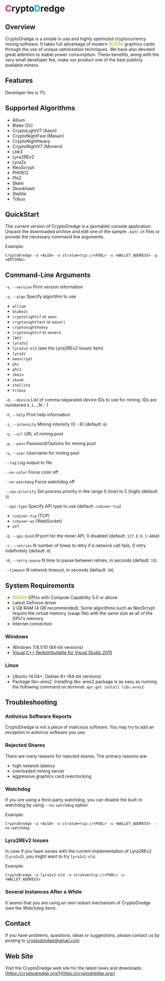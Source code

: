 # <span style="color:#E91E63">C</span>rypto<span style="color:#03A9F4">D</span>redge

## Overview

CryptoDredge is a simple in use and highly optimized cryptocurrency mining software. It takes full advantage of modern <span style="color:#76b900">NVIDIA</span> graphics cards through the use of unique optimization techniques. We have also devoted great attention to stable power consumption. These benefits, along with the very small developer fee, make our product one of the best publicly available miners.

## Features

Developer fee is 1%

## Supported Algorithms

- Allium
- Blake (2s)
- CryptoLightV7    (Aeon)
- CryptoNightFast  (Masari)
- CryptoNightHeavy
- CryptoNightV7    (Monero)
- Lbk3
- Lyra2REv2
- Lyra2z
- NeoScrypt
- PHI1612
- Phi2
- Skein
- Skunkhash
- Stellite
- Tribus

## QuickStart

The current version of CryptoDredge is a (portable) console application. Unpack the downloaded archive and edit one of the sample `.bat`/`.sh` files or provide the necessary command line arguments.

Example:

```
CryptoDredge -a <ALGO> -o stratum+tcp://<POOL> -u <WALLET_ADDRESS> -p <OPTIONS>
```

## Command-Line Arguments

`-v`, `--version` Print version information

`-a`, `--algo` Specify algorithm to use
- `allium`
- `blake2s`
- `cryptolightv7` or `aeon`
- `cryptonightfast` or `masari`
- `cryptonightheavy`
- `cryptonightv7` or `monero`
- `lbk3`
- `lyra2v2`
- `lyra2v2-old` (see the _Lyra2REv2 Issues_ item)
- `lyra2z`
- `neoscrypt`
- `phi`
- `phi2`
- `skein`
- `skunk`
- `stellite`
- `tribus`

`-d`, `--device` List of comma-separated device IDs to use for mining. IDs are numbered `0,1`...,N - 1

`-h`, `--help` Print help information

`-i`, `--intensity` Mining intensity (0 - 6) (default: `6`)

`-o`, `--url` URL of mining pool

`-p`, `--pass` Password/Options for mining pool

`-u`, `--user` Username for mining pool

`--log` Log output to file

`--no-color` Force color off

`--no-watchdog` Force watchdog off

`--cpu-priority` Set process priority in the range 0 (low) to 5 (high) (default: `3`)

`--api-type` Specify API type to use (default: `ccminer-tcp`)
- `ccminer-tcp` (TCP)
- `ccminer-ws` (WebSocket)
- `off`

`-b`, `--api-bind` IP:port for the miner API, 0 disabled (default: `127.0.0.1:4068`)

`-r`, `--retries` N number of times to retry if a network call fails, 0 retry indefinitely (default: `0`)

`-R`, `--retry-pause` N time to pause between retries, in seconds (default: `15`)

`--timeout` N network timeout, in seconds (default: `30`)

## System Requirements

- <span style="color:#76b900">NVIDIA</span> GPUs with Compute Capability 5.0 or above
- Latest GeForce driver
- 2 GB RAM (4 GB recommended). Some algorithms such as NeoScrypt require the virtual memory (swap file) with the same size as all of the GPU's memory.
- Internet connection

### Windows

- Windows 7/8.1/10 (64-bit versions)
- [Visual C++ Redistributable for Visual Studio 2015](https://www.microsoft.com/en-US/download/details.aspx?id=48145)

### Linux

- Ubuntu 14.04+, Debian 8+ (64-bit versions)
- Package libc-ares2. Installing libc-ares2 package is as easy as running the following command on terminal: `apt-get install libc-ares2`

## Troubleshooting

### Antivirus Software Reports

CryptoDredge is not a piece of malicious software. You may try to add an exception in antivirus software you use.

### Rejected Shares

There are many reasons for rejected shares. The primary reasons are:
- high network latency
- overloaded mining server
- aggressive graphics card overclocking

### Watchdog

If you are using a third-party watchdog, you can disable the built-in watchdog by using `--no-watchdog` option.

Example:

```
CryptoDredge -a <ALGO> -o stratum+tcp://<POOL> -u <WALLET_ADDRESS> --no-watchdog
```

### Lyra2REv2 Issues

In case if you have issues with the current implementation of Lyra2REv2 (`lyra2v2`), you might want to try `lyra2v2-old`.

Example:

```
CryptoDredge -a lyra2v2-old -o stratum+tcp://<POOL> -u <WALLET_ADDRESS>
```

### Several Instances After a While

It seems that you are using an own restart mechanism of CryptoDredge (see the _Watchdog_ item).

## Contact

If you have problems, questions, ideas or suggestions, please contact us by posting to cryptodredge@gmail.com

## Web Site

Visit the CryptoDredge web site for the latest news and downloads: [https://cryptodredge.org/](https://cryptodredge.org/)
